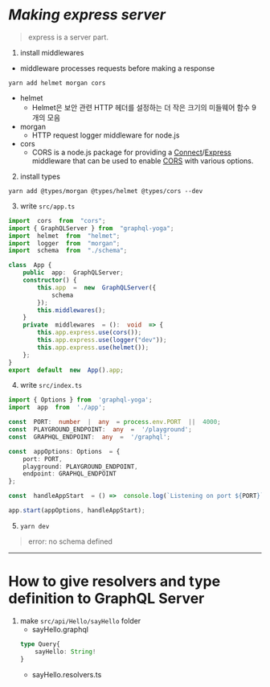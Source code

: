 

# ***Making express server***
> express is a server part.


1. install middlewares
- middleware processes requests before making a response
```
yarn add helmet morgan cors
```
- helmet
	-  Helmet은 보안 관련 HTTP 헤더를 설정하는 더 작은 크기의 미들웨어 함수 9개의 모음
- morgan
	- HTTP request logger middleware for node.js
- cors
	- CORS is a node.js package for providing a [Connect](http://www.senchalabs.org/connect/)/[Express](http://expressjs.com/) middleware that can be used to enable [CORS](http://en.wikipedia.org/wiki/Cross-origin_resource_sharing) with various options.

2. install types
```
yarn add @types/morgan @types/helmet @types/cors --dev
```

3.  write `src/app.ts`
```typescript
import  cors  from  "cors";
import { GraphQLServer } from  "graphql-yoga";
import  helmet  from  "helmet";
import  logger  from  "morgan";
import  schema  from  "./schema";

class  App {
	public  app:  GraphQLServer;
	constructor() {
		this.app  =  new  GraphQLServer({
			schema
		});
		this.middlewares();
	}
	private  middlewares  = ():  void  => {
		this.app.express.use(cors());
		this.app.express.use(logger("dev"));
		this.app.express.use(helmet());
	};
}
export  default  new  App().app;
```

4.  write `src/index.ts`
```typescript
import { Options } from  'graphql-yoga';
import  app  from  './app';

const  PORT:  number  |  any  = process.env.PORT  ||  4000;
const  PLAYGROUND_ENDPOINT:  any  =  '/playground';
const  GRAPHQL_ENDPOINT:  any  =  '/graphql';

const  appOptions: Options  = {
	port: PORT,
	playground: PLAYGROUND_ENDPOINT,
	endpoint: GRAPHQL_ENDPOINT
};

const  handleAppStart  = () =>  console.log(`Listening on port ${PORT}`);

app.start(appOptions, handleAppStart);
```

5. `yarn dev`
> error: no schema defined
----
# How to give resolvers and type definition to GraphQL Server

1. make `src/api/Hello/sayHello` folder
	- sayHello.graphql
	```typescript
	type Query{
		sayHello: String!
	}
	```
	- sayHello.resolvers.ts
	```typescript
	
	```
<!--stackedit_data:
eyJoaXN0b3J5IjpbMTA3MTgwNzY4MCwyMDI2OTU3OTU2LDU5Mz
QzMTEwLC0yMTIyNDQ3NTY3LC0yMDg4NzQ2NjEyXX0=
-->